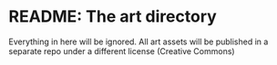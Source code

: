 # README: The art directory

Everything in here will be ignored. All art assets will be published in a separate repo under a different license (Creative Commons) 